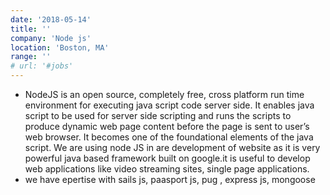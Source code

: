 ```yaml
---
date: '2018-05-14'
title: ''
company: 'Node js'
location: 'Boston, MA'
range: ''
# url: '#jobs'
---
```


- NodeJS is an open source, completely free, cross platform run time environment for executing java script code server side. It enables java script to be used for server side scripting and runs the scripts to produce dynamic web page content before the page is sent to user’s web browser. It becomes one of the foundational elements of the java script. We are using node JS in are development of website as it is very powerful java based framework built on google.it is useful to develop web applications like video streaming sites, single page applications.
- we have epertise with sails js, paasport js, pug , express js, mongoose
